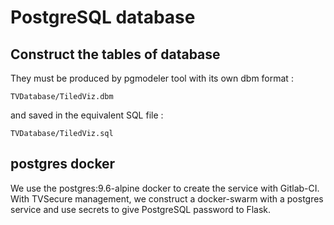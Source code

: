 # PostgreSQL database

## Construct the tables of database
They must be produced by pgmodeler tool with its own dbm format :
```
TVDatabase/TiledViz.dbm
```
and saved in the equivalent SQL file :
```
TVDatabase/TiledViz.sql
```


## postgres docker
We use the postgres:9.6-alpine docker to create the service with Gitlab-CI.
With TVSecure management, we construct a docker-swarm with a postgres service and use
secrets to give PostgreSQL password to Flask.
